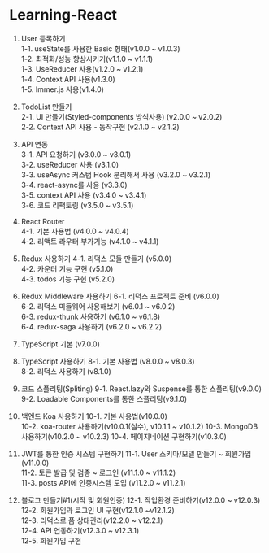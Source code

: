 # Learning-React

1. User 등록하기  
	1-1. useState를 사용한 Basic 형태(v1.0.0 ~ v1.0.3)  
	1-2. 최적화/성능 향상시키기(v1.1.0 ~ v1.1.1)  
	1-3. UseReducer 사용(v1.2.0 ~ v1.2.1)  
	1-4. Context API 사용(v1.3.0)  
	1-5. Immer.js 사용(v1.4.0)  
  
2. TodoList 만들기  
	2-1. UI 만들기(Styled-components 방식사용) (v2.0.0 ~ v2.0.2)  
	2-2. Context API 사용 - 동작구현 (v2.1.0 ~ v2.1.2)  
  	
3. API 연동  
	3-1. API 요청하기 (v3.0.0 ~ v3.0.1)  
	3-2. useReducer 사용 (v3.1.0)  
	3-3. useAsync 커스텀 Hook 분리해서 사용 (v3.2.0 ~ v3.2.1)  
	3-4. react-async를 사용 (v3.3.0)  
	3-5. context API 사용 (v3.4.0 ~ v3.4.1)  
	3-6. 코드 리팩토링 (v3.5.0 ~ v3.5.1)  

4. React Router  
	4-1. 기본 사용법 (v4.0.0 ~ v4.0.4)  
	4-2. 리액트 라우터 부가기능 (v4.1.0 ~ v4.1.1)  

5. Redux 사용하기
	4-1. 리덕스 모듈 만들기 (v5.0.0)  
	4-2. 카운터 기능 구현 (v5.1.0)  
	4-3. todos 기능 구현 (v5.2.0)  

6. Redux Middleware 사용하기
	6-1. 리덕스 프로젝트 준비 (v6.0.0)  
	6-2. 리덕스 미들웨어 사용해보기 (v6.0.1 ~ v6.0.2)  
	6-3. redux-thunk 사용하기 (v6.1.0 ~ v6.1.8)  
	6-4. redux-saga 사용하기 (v6.2.0 ~ v6.2.2)  

7. TypeScript 기본 (v7.0.0)

8. TypeScript 사용하기
	8-1. 기본 사용법 (v8.0.0 ~ v8.0.3)  
	8-2. 리덕스 사용하기 (v8.1.0)  

9. 코드 스플리팅(Spliting)
	9-1. React.lazy와 Suspense를 통한 스플리팅(v9.0.0)  
	9-2. Loadable Components를 통한 스플리팅(v9.1.0)

10. 백엔드 Koa 사용하기
	10-1. 기본 사용법(v10.0.0)  
	10-2. koa-router 사용하기(v10.0.1(실수), v10.1.1 ~ v10.1.2)
	10-3. MongoDB 사용하기(v10.2.0 ~ v10.2.3)
	10-4. 페이지네이션 구현하기(v10.3.0)

11. JWT를 통한 인증 시스템 구현하기
	11-1. User 스키마/모델 만들기 ~ 회원가입 (v11.0.0)  
	11-2. 토큰 발급 및 검증 ~ 로그인 (v11.1.0 ~ v11.1.2)  
	11-3. posts API에 인증시스템 도입 (v11.2.0 ~ v11.2.1)

12. 블로그 만들기#1(시작 및 회원인증)
	12-1. 작업환경 준비하기(v12.0.0 ~ v12.0.3)  
	12-2. 회원가입과 로그인 UI 구현(v12.1.0 ~v12.1.2)  
	12-3. 리덕스로 폼 상태관리(v12.2.0 ~ v12.2.1)  
	12-4. API 연동하기(v12.3.0 ~ v12.3.1)  
	12-5. 회원가입 구현